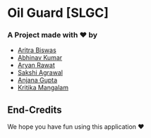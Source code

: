 [//]: # (<p align="center">)

[//]: # (  <img alt="Super Liquid Galaxy Controller" src="https://raw.githubusercontent.com/AritraBiswas9788/Public-Assets/main/SLGC%20logo%20with%20title.png" height="250px">)

[//]: # (</p>  )

# Oil Guard [SLGC]
### A Project made with ❤️ by
* [Aritra Biswas](https://github.com/AritraBiswas9788)
* [Abhinav Kumar](https://github.com/CoderAbhi27)
* [Aryan Rawat](https://github.com/RAry-n)
* [Sakshi Agrawal](https://github.com/sakshi04agrawal)
* [Anjana Gupta](https://github.com/Anjana78Gupta)
* [Kritika Mangalam](https://github.com/AritraBiswas9788)


[//]: # (<h2 align="center">Scan the QR code to Install the Application<h2>)

[//]: # (<p align="center">)

[//]: # (  <img alt="" src="https://raw.githubusercontent.com/AritraBiswas9788/Public-Assets/main/qr-code.png" height="350px">)

[//]: # (</p>)

[//]: # ()
[//]: # (## Table of Contents)

[//]: # ()
[//]: # (- **[About Super Liquid Galaxy Controller]&#40;#about-super-liquid-galaxy-controller&#41;**)

[//]: # (- **[App Features]&#40;#app-features&#41;**)

[//]: # (- **[Running Play Store app]&#40;#running-play-store-app&#41;**)

[//]: # (- **[Building from source]&#40;#building-from-source&#41;**)

[//]: # (- **[Setting up the rig]&#40;#setting-up-the-rig&#41;**)

[//]: # (- **[End Credits]&#40;#end-credits&#41;**)

[//]: # ()
[//]: # ()
[//]: # ()
[//]: # (## About Super Liquid Galaxy Controller)

[//]: # ()
[//]: # (* The Super Liquid Galaxy Controller is a **Google Summer of Code 2024 project with the Liquid Galaxy Organization**. Details can be viewed [Google Summer of Code Post]&#40;https://summerofcode.withgoogle.com/programs/2024/projects/RRJe0whD&#41;, [Project Proposal]&#40;https://docs.google.com/document/d/1WsJxHc1H_4tk-sQ0wDWvnNF9wgeTKJrcfZ-Bv5Ptb88/&#41;.)

[//]: # (* Super Liquid Galaxy Controller is an app built on the Flutter framework that serves as the primary controller application to interact with the Liquid galaxy rig.)

[//]: # (  The project combines, enhances and adds onto the various features of a controller application including POI exploration, Custom KML interactions, Tour Building, Convenient controllers etc.)

[//]: # (* The Custom KML Builder allows for interactive presentation of Geo-Data on the Liquid Galaxy platform, a visualization cluster based on Google Earth.)

[//]: # (  The Custom Builder, which has an interactive UX where the user can create any KML element with a simple, easy-to-use map-based editor.)

[//]: # (* The Map Controller is an easy interaction tool for the panoramic display of Google Earth with the help of Google maps, and it allows us to control the LG and send Orbit movements and various other controls.)

[//]: # (  It also has a voice commands feature allowing easy hassle-free controls of the LG rig.)

[//]: # ()
[//]: # ()
[//]: # (## App Features)

[//]: # ()
[//]: # (* **Tour Builder**: A simple tool allowing for immersive and interactive creation of tours around the globe using the Liquid Galaxy rig. The tours can also be saved and loaded easily. Comes with unique KML visualizations for various types of tours.)

[//]: # (* **POI Exploration**: A convenient way to discover and visit countless POIs around the globe by searching based on a state level search of POIs.)

[//]: # (* **Map Controller**: Allows easy manipulation of the Liquid Galaxy rig using a Google-maps based map-movements. It also has Voice control and address-based search features.)

[//]: # (* **Geo-Quest**: Fun, interactive GeoGuessr-like game to learn simple interactions with a Liquid Galaxy Setup. Surprisingly addictive!)

[//]: # (* **KML Builder**: Custom KML Builder that allows for easy creation of any type of Geo-data visualization completely IN APP. Fun to use map editor for KML data.)

[//]: # ()
[//]: # (## Running Play Store app)

[//]: # ()
[//]: # (#### Prerequisites:)

[//]: # ()
[//]: # (* 10-inch Android Tablet)

[//]: # ()
[//]: # (#### Steps:)

[//]: # (* Download and install the app using this [Play Store link]&#40;https://play.google.com/store/apps/details?id=com.aritra.super_liquid_galaxy_controller&#41;. Alternatively, you can scan the QR code showcased at top to download and install the app.)

[//]: # (* To connect to the Liquid Galaxy, tap on Settings icon and go to Connection Tab; then fill the details mentioned there:)

[//]: # (<p align="center">)

[//]: # (  <img alt="" src="https://raw.githubusercontent.com/AritraBiswas9788/Public-Assets/main/settings_lg_connection.png" width="700px">)

[//]: # (</p>)

[//]: # ()
[//]: # (* To unlock the full potential of the Super Liquid Galaxy Controller, we will need a free GeoApify Places API Key:)

[//]: # (* Go to the GeoApify Projects Dashboard: [GeoApify]&#40;https://myprojects.geoapify.com/projects&#41;. Create an account if required.)

[//]: # (* Click on **Add a new Project**. This will generate an API Key that we can use.)

[//]: # (* Tap on Settings icon and go to API Key Tab; then fill the key in the field given there:)

[//]: # ()
[//]: # (<p align="center">)

[//]: # (  <img alt="" src="https://raw.githubusercontent.com/AritraBiswas9788/Public-Assets/main/settings_apikey.png" width="700px">)

[//]: # (</p>)

[//]: # ()
[//]: # (* Now you can enjoy the wide array of features that the Super Liquid Galaxy Controller offers!)

[//]: # ()
[//]: # (## Building from source)

[//]: # ()
[//]: # (#### Prerequisites:)

[//]: # ()
[//]: # (* Android Studio, Visual Studio Code or another IDE that supports Flutter development)

[//]: # (* Flutter SDK)

[//]: # (* Android SDK)

[//]: # (* Android tablet device or emulator)

[//]: # (* Git)

[//]: # ()
[//]: # (Documentation on how to set up Flutter SDK and its environment can be found [here]&#40;https://flutter.dev/docs/get-started/install&#41;. Make sure to have [Git]&#40;https://git-scm.com/&#41; and [Flutter]&#40;https://flutter.dev&#41; installed in your machine before proceeding.)

[//]: # ()
[//]: # (#### Steps:)

[//]: # ()
[//]: # (* Clone the repository via the following terminal command:)

[//]: # ()
[//]: # (```bash)

[//]: # ($ git clone https://github.com/LiquidGalaxyLAB/Super-Liquid-Galaxy-Controller.git)

[//]: # ($ cd Super-Liquid-Galaxy-Controller)

[//]: # (```)

[//]: # ()
[//]: # (* After you have successfully cloned the project, set up Google maps API Key as Super Liquid Galaxy Controller uses [Google maps Android API]&#40;https://developers.google.com/maps/documentation/android-sdk/overview?hl=pt-br&#41; as the map service. To use Google maps you required an **API KEY**. To get this key you need to:)

[//]: # ()
[//]: # (1. Have a Google Account)

[//]: # (2. Create a Google Cloud Project)

[//]: # (3. Open Google Cloud Console)

[//]: # (4. Enable Maps Android SDK)

[//]: # (5. Generate an API KEY)

[//]: # ()
[//]: # (With the key in hands, the next step is placing the key inside the app. Go to *android/app/main* and edit the **AndroidManifest.xml**.)

[//]: # ()
[//]: # (Replace the **PLACE_HERE_YOUR_API_KEY** with the key you just created.)

[//]: # ()
[//]: # (```XML)

[//]: # (<application)

[//]: # (        android:label="Super Liquid Galaxy Controller")

[//]: # (        android:name="${applicationName}")

[//]: # (        android:icon="@mipmap/ic_launcher">)

[//]: # (        <meta-data android:name="com.google.android.geo.API_KEY")

[//]: # (            android:value="PLACE_HERE_YOUR_API_KEY"/>)

[//]: # (```  )

[//]: # ()
[//]: # (* To run the code, open a terminal and navigate to the project root directory. First you need to install the packages by running:)

[//]: # ()
[//]: # (```bash)

[//]: # ($ flutter pub get)

[//]: # (```)

[//]: # ()
[//]: # (* Now we check if our devices are connected and if all the environment is correct by the following terminal command:)

[//]: # ()
[//]: # (```bash)

[//]: # ($ flutter doctor)

[//]: # (```)

[//]: # ()
[//]: # (*  After this, we run our app by using the following command:)

[//]: # ()
[//]: # (> ❗ Remember that you must have a tablet device connected or an android tablet emulator running in order to run the app.)

[//]: # ()
[//]: # (```bash)

[//]: # ($ flutter run)

[//]: # (```)

[//]: # ()
[//]: # (* To build the APK, use the following terminal command:)

[//]: # ()
[//]: # (```bash)

[//]: # ($ flutter build apk)

[//]: # (```)

[//]: # ()
[//]: # (> ⓘ  Once done, the APK file may be found into the `/build/app/outputs/flutter-apk/` directory, named `app-release.apk`.)

[//]: # ()
[//]: # (* Finally setup the connection with the Liquid Galaxy in the same way as we did previously.)

[//]: # ()
[//]: # (## Setting up the rig)

[//]: # ()
[//]: # (* The Liquid Galaxy rig while not necessary to operate the Application; is a very essential component to access a lot of features of the Application.)

[//]: # (* The Liquid Galaxy system is very simple to setup and extremely well-documented steps can be found here : [Documentation]&#40;https://www.liquidgalaxy.eu/2024/05/lg-wiki.html#content-wrapper&#41;.)

[//]: # (* The Documentation tab gives unparalleled insight into the various ways one can use an LG rig.)

## End-Credits

We hope you have fun using this application ❤️




